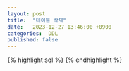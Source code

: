 ```yaml
---
layout: post
title:  "테이블 삭제"
date:   2023-12-27 13:46:00 +0900
categories:  DDL
published: false
---
```




{% highlight sql %}
{% endhighlight %}